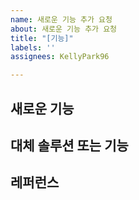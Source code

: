 ```yaml
---
name: 새로운 기능 추가 요청
about: 새로운 기능 추가 요청
title: "[기능]"
labels: ''
assignees: KellyPark96

---
```


**새로운 기능**
- 

**대체 솔루션 또는 기능**
- 

**레퍼런스**
-
